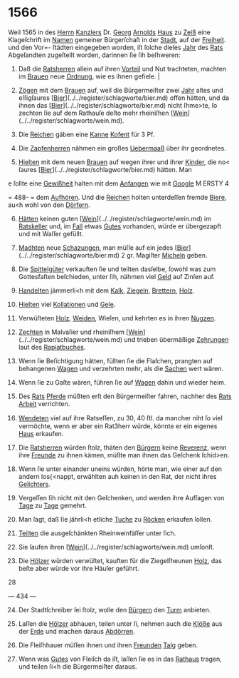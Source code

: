 # 1566

Weil 1565 in des [Herrn](../../register/worte/herrn.md) [Kanzlers](../../register/worte/kanzlers.md) Dr. [Georg](../../register/worte/georg.md) [Arnolds](../../register/worte/arnolds.md)
[Haus](../../register/worte/haus.md) zu [Zeiß](../../register/orte/zeiß.md) eine Klageſchrift im [Namen](../../register/worte/namen.md) gemeiner
Bürgerſchaſt in der [Stadt](../../register/worte/stadt.md), auf der [Freiheit](../../register/worte/freiheit.md). und den Vor=-
ſtädten eingegeben worden, iſt ſolche dieſes [Jahr](../../register/worte/jahr.md) des [Rats](../../register/worte/rats.md)
Abgeſandten zugeſtellt worden, darinnen ſie ſih beſhweren:

1) Daß die [Ratsherren](../../register/worte/ratsherren.md) allein auf ihren [Vorteil](../../register/worte/vorteil.md) und
Nut trachteten, machten im [Brauen](../../register/worte/brauen.md) neue [Ordnung](../../register/worte/ordnung.md), wie
es ihnen gefiele. |

2) [Zögen](../../register/worte/zögen.md) mit dem [Brauen](../../register/worte/brauen.md) auf, weil die Bürgermeiſter
zwei [Jahr](../../register/worte/jahr.md) altes und eſſigſaures [[Bier](../../register/worte/bier.md)](../../register/schlagworte/bier.md) offen hätten, und
da ihnen das [[Bier](../../register/worte/bier.md)](../../register/schlagworte/bier.md) nicht ſhme>te, ſo zechten ſie auf dem
Rathauſe deſto mehr rheiniſhen [[Wein](../../register/worte/wein.md)](../../register/schlagworte/wein.md).

3) Die [Reichen](../../register/worte/reichen.md) gäben eine [Kanne](../../register/worte/kanne.md) [Kofent](../../register/worte/kofent.md) für 3 Pf.

4) Die [Zapfenherren](../../register/worte/zapfenherren.md) nähmen ein großes [Uebermaaß](../../register/worte/uebermaaß.md)
über ihr geordnetes.

5) [Hielten](../../register/worte/hielten.md) mit dem neuen [Brauen](../../register/worte/brauen.md) auf wegen ihrer
und ihrer [Kinder](../../register/worte/kinder.md), die no< ſaures [[Bier](../../register/worte/bier.md)](../../register/schlagworte/bier.md) hätten. Man

e ſollte eine [Gewißheit](../../register/worte/gewißheit.md) halten mit dem [Anfangen](../../register/worte/anfangen.md) wie mit
[Google](../../register/worte/google.md) M ERSTY 4


= 488- =
dem [Aufhören](../../register/worte/aufhören.md). Und die [Reichen](../../register/worte/reichen.md) holten unterdeſſen fremde
[Biere](../../register/worte/biere.md), au<h wohl von den [Dörfern](../../register/worte/dörfern.md).

6) [Hätten](../../register/worte/hätten.md) keinen guten [[Wein](../../register/worte/wein.md)](../../register/schlagworte/wein.md) im [Ratskeller](../../register/worte/ratskeller.md) und, im
[Fall](../../register/worte/fall.md) etwas [Gutes](../../register/worte/gutes.md) vorhanden, würde er übergezapft und
mit Waſſer gefüllt.

7) [Madhten](../../register/worte/madhten.md) neue [Schazungen](../../register/worte/schazungen.md), man müſſe auf ein jedes
[[Bier](../../register/worte/bier.md)](../../register/schlagworte/bier.md) 2 gr. Magiſter [Micheln](../../register/worte/micheln.md) geben.

8) Die [Spittelgüter](../../register/worte/spittelgüter.md) verkauften ſie und teilten dasſelbe,
ſowohl was zum Gottesfaſten beſchieden, unter ſih, nähmen
viel [Geld](../../register/worte/geld.md) auf Zinſen auf.

9) [Handelten](../../register/worte/handelten.md) jämmerli<h mit dem [Kalk](../../register/worte/kalk.md), [Ziegeln](../../register/worte/ziegeln.md),
[Brettern](../../register/worte/brettern.md), [Holz](../../register/worte/holz.md).

10) [Hielten](../../register/worte/hielten.md) viel [Kollationen](../../register/worte/kollationen.md) und [Gele](../../register/worte/gele.md).

11) Verwüſteten [Holz](../../register/worte/holz.md), [Weiden](../../register/worte/weiden.md), Wieſen, und kehrten
es in ihren [Nugzen](../../register/worte/nugzen.md).

12) [Zechten](../../register/worte/zechten.md) in Malvaſier und rheiniſhem [[Wein](../../register/worte/wein.md)](../../register/schlagworte/wein.md) und
trieben übermäßige [Zehrungen](../../register/worte/zehrungen.md) laut des [Rapiatbuches](../../register/worte/rapiatbuches.md).

13) Wenn ſie Beſichtigung hätten, füllten ſie die
Flaſchen, prangten auf behangenen [Wagen](../../register/worte/wagen.md) und verzehrten
mehr, als die [Sachen](../../register/worte/sachen.md) wert wären.

14) Wenn ſie zu Gaſte wären, führen ſie auf [Wagen](../../register/worte/wagen.md)
dahin und wieder heim.

15) Des [Rats](../../register/worte/rats.md) [Pferde](../../register/worte/pferde.md) müßten erſt den Bürgermeiſter
fahren, nachher des [Rats](../../register/worte/rats.md) [Arbeit](../../register/worte/arbeit.md) verrichten.

16) [Wendeten](../../register/worte/wendeten.md) viel auf ihre Ratseſſen, zu 30, 40 ﬅl.
da mancher niht ſo viel vermöchte, wenn er aber ein
Rat3herr würde, könnte er ein eigenes [Haus](../../register/worte/haus.md) erkaufen.

17) Die [Ratsherren](../../register/worte/ratsherren.md) würden ſtolz, thäten den [Bürgern](../../register/worte/bürgern.md)
keine [Reverenz](../../register/worte/reverenz.md), wenn ihre [Freunde](../../register/worte/freunde.md) zu ihnen kämen, müßte
man ihnen das Geſchenk ſchid>en.

18) Wenn ſie unter einander uneins würden, hörte
man, wie einer auf den andern los\{<nappt, erwählten auh
keinen in den Rat, der nicht ihres [Gelichters](../../register/worte/gelichters.md).

19) Vergeſſen ſih nicht mit den Geſchenken, und werden
ihre Aufſagen von [Tage](../../register/orte/tage.md) zu [Tage](../../register/orte/tage.md) gemehrt.

20) Man ſagt, daß ſie jährli<h etliche [Tuche](../../register/worte/tuche.md) zu
[Röcken](../../register/orte/röcken.md) erkaufen ſollen.

21) [Teilten](../../register/worte/teilten.md) die ausgeſchänkten Rheinweinfäſſer unter ſich.

22) Sie ſaufen ihren [[Wein](../../register/worte/wein.md)](../../register/schlagworte/wein.md) umſonſt.

23) Die [Hölzer](../../register/worte/hölzer.md) würden verwüſtet, kauften für die
Ziegelſheunen [Holz](../../register/worte/holz.md), das beſte aber würde vor ihre
Häuſer geführt.

28


— 434 —

24) Der Stadtſchreiber ſei ſtolz, wolle den [Bürgern](../../register/worte/bürgern.md)
den [Turm](../../register/worte/turm.md) anbieten.

25) Laſſen die [Hölzer](../../register/worte/hölzer.md) abhauen, teilen unter ſi,
nehmen auch die [Klöße](../../register/worte/klöße.md) aus der [Erde](../../register/worte/erde.md) und machen daraus
[Abdörren](../../register/worte/abdörren.md).

26) Die Fleiſhhauer müſſen ihnen und ihren [Freunden](../../register/worte/freunden.md)
[Talg](../../register/worte/talg.md) geben.

27) Wenn was [Gutes](../../register/worte/gutes.md) von Fleiſch da iſt, laſſen ſie es
in das [Rathaus](../../register/worte/rathaus.md) tragen, und teilen ſi<h die Bürgermeiſter
daraus.
